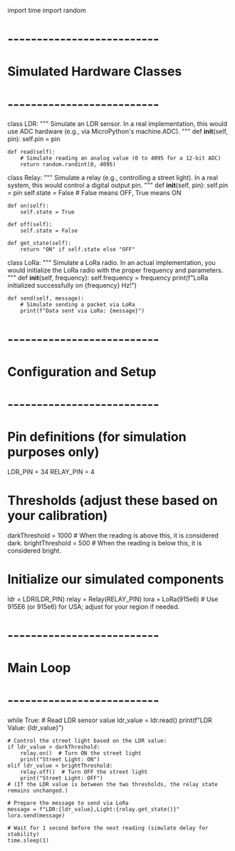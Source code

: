 import time
import random

# --------------------------
# Simulated Hardware Classes
# --------------------------

class LDR:
    """
    Simulate an LDR sensor.
    In a real implementation, this would use ADC hardware (e.g., via MicroPython's machine.ADC).
    """
    def __init__(self, pin):
        self.pin = pin

    def read(self):
        # Simulate reading an analog value (0 to 4095 for a 12-bit ADC)
        return random.randint(0, 4095)


class Relay:
    """
    Simulate a relay (e.g., controlling a street light).
    In a real system, this would control a digital output pin.
    """
    def __init__(self, pin):
        self.pin = pin
        self.state = False  # False means OFF, True means ON

    def on(self):
        self.state = True

    def off(self):
        self.state = False

    def get_state(self):
        return "ON" if self.state else "OFF"


class LoRa:
    """
    Simulate a LoRa radio.
    In an actual implementation, you would initialize the LoRa radio with the proper frequency and parameters.
    """
    def __init__(self, frequency):
        self.frequency = frequency
        print(f"LoRa initialized successfully on {frequency} Hz!")

    def send(self, message):
        # Simulate sending a packet via LoRa
        print(f"Data sent via LoRa: {message}")


# --------------------------
# Configuration and Setup
# --------------------------

# Pin definitions (for simulation purposes only)
LDR_PIN = 34
RELAY_PIN = 4

# Thresholds (adjust these based on your calibration)
darkThreshold = 1000   # When the reading is above this, it is considered dark.
brightThreshold = 500  # When the reading is below this, it is considered bright.

# Initialize our simulated components
ldr = LDR(LDR_PIN)
relay = Relay(RELAY_PIN)
lora = LoRa(915e6)  # Use 915E6 (or 915e6) for USA; adjust for your region if needed.

# --------------------------
# Main Loop
# --------------------------

while True:
    # Read LDR sensor value
    ldr_value = ldr.read()
    print(f"LDR Value: {ldr_value}")

    # Control the street light based on the LDR value:
    if ldr_value > darkThreshold:
        relay.on()  # Turn ON the street light
        print("Street Light: ON")
    elif ldr_value < brightThreshold:
        relay.off()  # Turn OFF the street light
        print("Street Light: OFF")
    # (If the LDR value is between the two thresholds, the relay state remains unchanged.)

    # Prepare the message to send via LoRa
    message = f"LDR:{ldr_value},Light:{relay.get_state()}"
    lora.send(message)

    # Wait for 1 second before the next reading (simulate delay for stability)
    time.sleep(1)
